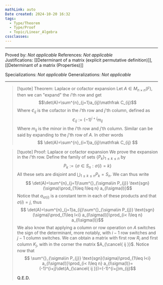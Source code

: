 ```yaml
---
mathLink: auto
Date created: 2024-10-20 16:32
tags:
  - Type/Theorem
  - Type/Proof
  - Topic/Linear_Algebra
cssclasses:
---
```


---

Proved by: _Not applicable_
References: _Not applicable_
Justifications: [[Determinant of a matrix (explicit permutative definition)]], [[Determinant of a matrix (Properties)]]

Specializations: _Not applicable_
Generalizations: _Not applicable_

---

> [!quote] Theorem: Laplace or cofactor expansion
> Let $A\in M_{n\times n}(F)$, then we can "expand" the $i$'th row and get  $$\det(A)=\sum^{n}_{j=1}a_{ij}\mathfrak C_{ij}$$ Where $\mathfrak C_{ij}$ is the cofactor in the $i$'th row and $j$'th column, defined as $$ \mathfrak C_{ij}:= (-1)^{i+j}m_{ij} $$Where $m_{ij}$ is the minor in the $i$'th row and $j$'th column. Similar can be said by expanding to the $j$'th row of $A$.  In other words $$ \det(A)=\sum^{n}_{i=1}a_{ij}\mathfrak C_{ij} $$

>[!quote] Proof: Laplace or cofactor expansion 
>We prove the expansion in the $i$'th row. Define the family of sets $\{ P_{k} \}_{1\leq k\leq n}$ by $$ P_{k}:=\{ \sigma\in S_{n}: \sigma(i)=k \} $$All these sets are disjoint and $\bigcup_{1\leq k\leq n}P_{k}=S_{n}$. We can thus write $$ \det(A)=\sum^{n}_{j=1}\sum^{}_{\sigma\in P_{j}} \text{sgn}(\sigma)\prod_{1\leq l\leq n} a_{l\sigma(l)}$$Notice that $a_{i\sigma(i)}$ is a constant term in each of these products and that $\sigma(i)=j$, thus $$ \det(A)=\sum^{n}_{j=1}a_{ij}\sum^{}_{\sigma\in P_{j}} \text{sgn}(\sigma)\prod_{1\leq l<i} a_{l\sigma(l)}\prod_{i< l\leq n} a_{l\sigma(l)}$$We also know that applying a column or row operation on $A$ switches the sign of the determinant, more notably, with $i-1$ row switches and $j-1$ column switches. We can obtain a matrix with first row $R_{i}$ and first column $K_{j}$, with in the corner the matrix $A_{\cancel{ ij }}$. Notice now that $$ \sum^{}_{\sigma\in P_{j}} \text{sgn}(\sigma)\prod_{1\leq l<i} a_{l\sigma(l)}\prod_{i< l\leq n} a_{l\sigma(l)}=(-1)^{i+j}\det(A_{\cancel{ ij }})=(-1)^{i+j}m_{ij}$$
>
>**Q.E.D.**

